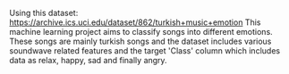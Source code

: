Using this dataset:
https://archive.ics.uci.edu/dataset/862/turkish+music+emotion
This machine learning project aims to classify songs into different emotions. These songs are mainly turkish songs and the dataset includes various soundwave related features and the target 'Class' column which includes data as relax, happy, sad and finally angry.
